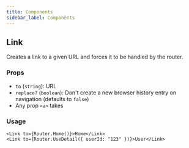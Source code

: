 ```yaml
---
title: Components
sidebar_label: Components
---
```


## Link

Creates a link to a given URL and forces it to be handled by the router.

### Props

- `to` (`string`): URL
- `replace?` (`boolean`): Don't create a new browser history entry on navigation (defaults to `false`)
- Any prop `<a>` takes

### Usage

```tsx
<Link to={Router.Home()}>Home</Link>
<Link to={Router.UseDetail({ userId: "123" })}>User</Link>
```
